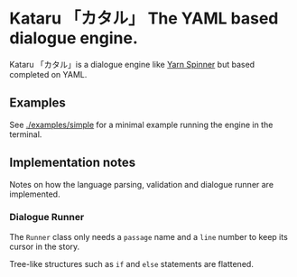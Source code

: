 # Kataru 「カタル」 The YAML based dialogue engine.

Kataru 「カタル」is a dialogue engine like [Yarn Spinner](yarnspinner.dev) but based completed on YAML.

## Examples

See [./examples/simple](./examples/simple) for a minimal example running the engine in the terminal.

## Implementation notes

Notes on how the language parsing, validation and dialogue runner are implemented.

### Dialogue Runner

The `Runner` class only needs a `passage` name and a `line` number to keep its cursor in the story.

Tree-like structures such as `if` and `else` statements are flattened.
